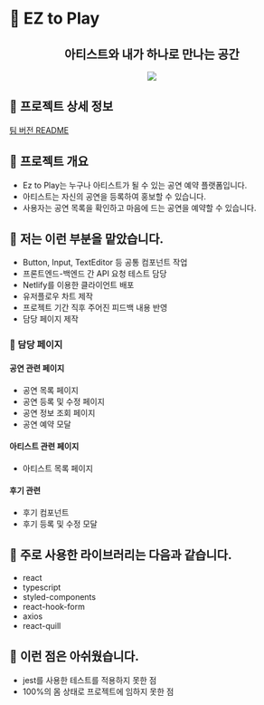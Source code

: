# 🎵 EZ to Play

<div align="center">
<h2 style="border-bottom: none">아티스트와 내가 하나로 만나는 공간</h2>
<img src="https://github.com/codestates-seb/seb44_main_025/assets/83588163/dad6605f-f74c-48a2-b5cb-b35f7cab13a9" />
</div>

## 🎵 프로젝트 상세 정보

[팀 버전 README](https://github.com/mule-heo/seb44_main_025/tree/dev)

## 🎵 프로젝트 개요

- Ez to Play는 누구나 아티스트가 될 수 있는 공연 예약 플랫폼입니다.
- 아티스트는 자신의 공연을 등록하여 홍보할 수 있습니다.
- 사용자는 공연 목록을 확인하고 마음에 드는 공연을 예약할 수 있습니다.

## 🎵 저는 이런 부분을 맡았습니다.

- Button, Input, TextEditor 등 공통 컴포넌트 작업
- 프론트엔드-백엔드 간 API 요청 테스트 담당
- Netlify를 이용한 클라이언트 배포
- 유저플로우 차트 제작
- 프로젝트 기간 직후 주어진 피드백 내용 반영
- 담당 페이지 제작

### 🎵 담당 페이지

#### 공연 관련 페이지
- 공연 목록 페이지
- 공연 등록 및 수정 페이지
- 공연 정보 조회 페이지
- 공연 예약 모달
#### 아티스트 관련 페이지
- 아티스트 목록 페이지
#### 후기 관련
- 후기 컴포넌트
- 후기 등록 및 수정 모달

## 🎵 주로 사용한 라이브러리는 다음과 같습니다.
- react
- typescript
- styled-components
- react-hook-form
- axios
- react-quill

## 🎵 이런 점은 아쉬웠습니다.
- jest를 사용한 테스트를 적용하지 못한 점
- 100%의 몸 상태로 프로젝트에 임하지 못한 점
